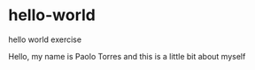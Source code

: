 # hello-world
hello world exercise

Hello, my name is Paolo Torres and this is a little bit about myself
